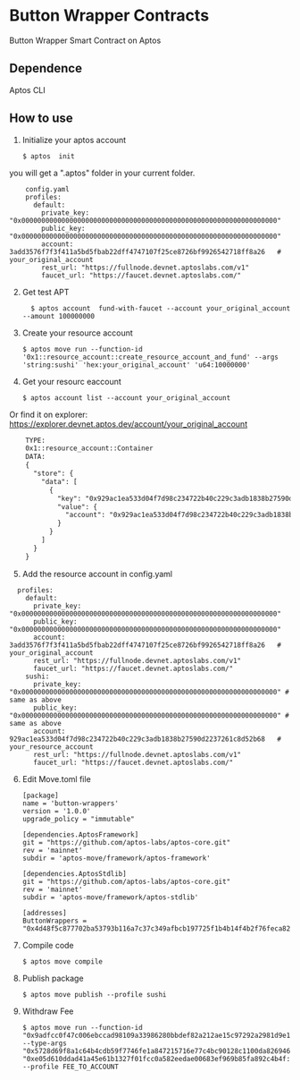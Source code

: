 # Button Wrapper Contracts
Button Wrapper Smart Contract on Aptos

## Dependence
Aptos CLI

## How to use

1. Initialize your aptos account
    ```shell
    $ aptos  init
    ```
you will get a ".aptos" folder in your current folder.

```shell
    config.yaml
    profiles:
      default:
        private_key: "0x0000000000000000000000000000000000000000000000000000000000000000"
        public_key: "0x0000000000000000000000000000000000000000000000000000000000000000"
        account: 3add3576f7f3f411a5bd5fbab22dff4747107f25ce8726bf9926542718ff8a26   # your_original_account
        rest_url: "https://fullnode.devnet.aptoslabs.com/v1"
        faucet_url: "https://faucet.devnet.aptoslabs.com/"
```
2. Get test APT

    ```shell
      $ aptos account  fund-with-faucet --account your_original_account --amount 100000000
    ```
3. Create your resource account

    ```shell
    $ aptos move run --function-id '0x1::resource_account::create_resource_account_and_fund' --args 'string:sushi' 'hex:your_original_account' 'u64:10000000'
    ```
4. Get your resourc eaccount 
    ```shell
    $ aptos account list --account your_original_account
    ```

Or find it on explorer: https://explorer.devnet.aptos.dev/account/your_original_account

  ```txt
      TYPE:
      0x1::resource_account::Container
      DATA:
      {
        "store": {
          "data": [
            {
              "key": "0x929ac1ea533d04f7d98c234722b40c229c3adb1838b27590d2237261c8d52b68",
              "value": {
                "account": "0x929ac1ea533d04f7d98c234722b40c229c3adb1838b27590d2237261c8d52b68"  # your_resource_account
              }
            }
          ]
        }
      }
  ```
5. Add the resource account in config.yaml

  ```shell
    profiles:
      default:
        private_key: "0x0000000000000000000000000000000000000000000000000000000000000000"
        public_key: "0x0000000000000000000000000000000000000000000000000000000000000000"
        account: 3add3576f7f3f411a5bd5fbab22dff4747107f25ce8726bf9926542718ff8a26   # your_original_account
        rest_url: "https://fullnode.devnet.aptoslabs.com/v1"
        faucet_url: "https://faucet.devnet.aptoslabs.com/"
      sushi:
        private_key: "0x0000000000000000000000000000000000000000000000000000000000000000" # same as above
        public_key: "0x0000000000000000000000000000000000000000000000000000000000000000" # same as above
        account: 929ac1ea533d04f7d98c234722b40c229c3adb1838b27590d2237261c8d52b68   # your_resource_account
        rest_url: "https://fullnode.devnet.aptoslabs.com/v1"
        faucet_url: "https://faucet.devnet.aptoslabs.com/"

  ```


6. Edit Move.toml file

      ```shell
    [package]
    name = 'button-wrappers'
    version = '1.0.0'
    upgrade_policy = "immutable"

    [dependencies.AptosFramework]
    git = "https://github.com/aptos-labs/aptos-core.git"
    rev = 'mainnet'
    subdir = 'aptos-move/framework/aptos-framework'

    [dependencies.AptosStdlib]
    git = "https://github.com/aptos-labs/aptos-core.git"
    rev = 'mainnet'
    subdir = 'aptos-move/framework/aptos-stdlib'

    [addresses]
    ButtonWrappers = "0x4d48f5c877702ba53793b116a7c37c349afbcb197725f1b4b14f4b2f76feca82"
    ``` 
7. Compile code
    ```shell
    $ aptos move compile
    ```
8. Publish package
      ```shell
      $ aptos move publish --profile sushi
      ```

9. Withdraw Fee 

    ```
    $ aptos move run --function-id "0x9adfcc0f47c006ebccad98109a33986280bbdef82a212ae15c97292a2981d9e1::swap::withdraw_fee" --type-args "0x5728d69f8a1c64b4cdb59f7746fe1a847215716e77c4bc90128c1100da826946::matic::Polygon" "0xe05d610ddad41a45e61b1327f01fcc0a582eedae00683ef969b85fa892c4b4f::usdt::Tether" --profile FEE_TO_ACCOUNT

    ```